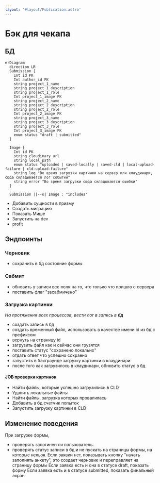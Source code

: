 ```yaml
---
layout: '#layout/Publication.astro'
---
```

# Бэк для чекапа

## БД
```mermaid
erDiagram
  direction LR
  Submission {
    Int id PK
    Int author_id FK
    string project_1_name
    string project_1_description
    string project_1_role
    Int project_1_image FK
    string project_2_name
    string project_2_description
    string project_2_role
    Int project_2_image FK
    string project_3_name
    string project_3_description
    string project_3_role
    Int project_3_image FK
    enum status "draft | submitted"
  }

  Image {
    Int id PK
    string cloudinary_url
    string local_path
    enum status "uploaded | saved-locally | saved-cld | local-upload-failure | cld-upload-failure"
    string log "Во время загрузки картинки на сервер или клаудинари, сюда складывается лог событий"
    string error "Во время загрузки сюда складываются ошибки"
  }

  Submission ||--o| Image : "includes"

```

- Добавить сущности в призму
- Создать миграцию
- Показать Мише
- Запустить на dev
- profit

## Эндпоинты
### Черновик
- сохранить в бд состояние формы

### Сабмит
- обновить у записи все поля на то, что только что пришло с сервера
- поставить флаг "засабмичено"

### Загрузка картинки
*На протяжении всех процессов, вести лог в запись в **бд***

- создать запись в бд
- создать временный файл, использовать в качестве имени id из бд с префиксом
- вернуть на страницу id
- загрузить файл как и сейчас они грузятся
- поставить статус "сохранено локально"
- отдать ответ что успешно сохраено
- запустить в бэкграунде загрузку картинки в клаудинари
- после того как загрузилось в клаудинари, обновить статус в бд

#### JOB проверки картинок
- Найти файлы, которые успешно загрузились в CLD
- Удалить локальные файлы
- Найти файлы, загрузка которых провалилась
- Добавить в бд счетчик попыток
- Запустить загрузку картинки в CLD

## Изменение поведения
При загрузке формы,
- проверять залогинен ли пользователь.
- проверять статус записи в бд и не пускать на страницы формы, на которые нельзя.
Если заявки нет, показывать кнопку "начать заполнять анкету", это создает черновик и переправляет на страницу формы
Если заявка есть и она в статусе draft, показать форму
Если заявка есть и в статусе submitted, показать финальный экран
